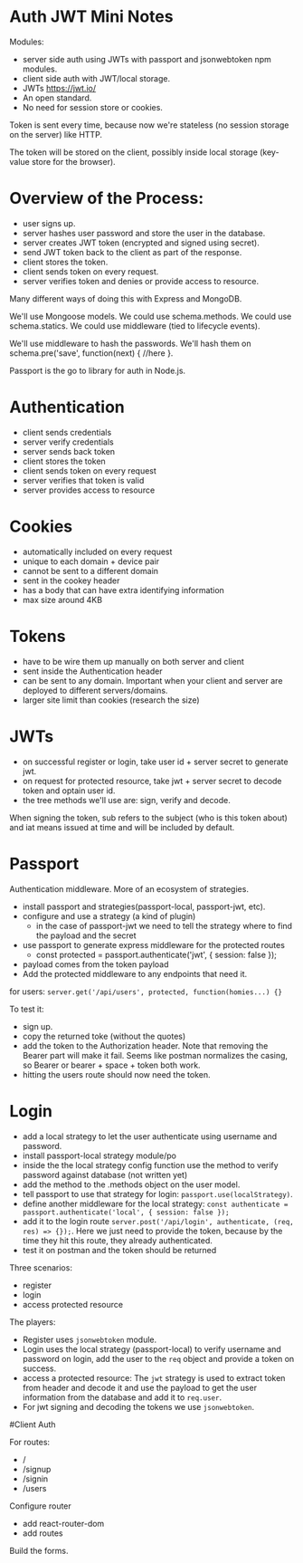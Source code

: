 # Auth JWT Mini Notes

Modules:
* server side auth using JWTs with passport and jsonwebtoken npm modules.
* client side auth with JWT/local storage.
* JWTs https://jwt.io/
* An open standard.
* No need for session store or cookies.

Token is sent every time, because now we're stateless (no session storage on the server) like HTTP.

The token will be stored on the client, possibly inside local storage (key-value store for the browser).


# Overview of the Process:
* user signs up.
* server hashes user password and store the user in the database.
* server creates JWT token (encrypted and signed using secret).
* send JWT token back to the client as part of the response.
* client stores the token.
* client sends token on every request.
* server verifies token and denies or provide access to resource.

Many different ways of doing this with Express and MongoDB.

We'll use Mongoose models. We could use schema.methods. We could use schema.statics. We could use middleware (tied to lifecycle events).

We'll use middleware to hash the passwords. We'll hash them on schema.pre('save', function(next) { //here }.

Passport is the go to library for auth in Node.js.


# Authentication
* client sends credentials
* server verify credentials
* server sends back token
* client stores the token
* client sends token on every request
* server verifies that token is valid
* server provides access to resource


# Cookies
* automatically included on every request
* unique to each domain + device pair
* cannot be sent to a different domain
* sent in the cookey header
* has a body that can have extra identifying information
* max size around 4KB


# Tokens
* have to be wire them up manually on both server and client
* sent inside the Authentication header
* can be sent to any domain. Important when your client and server are deployed to different servers/domains.
* larger site limit than cookies (research the size)


# JWTs
* on successful register or login, take user id + server secret to generate jwt.
* on request for protected resource, take jwt + server secret to decode token and optain user id.
* the tree methods we'll use are: sign, verify and decode.

When signing the token, sub refers to the subject (who is this token about) and iat means issued at time and will be included by default.


# Passport
Authentication middleware. More of an ecosystem of strategies.

* install passport and strategies(passport-local, passport-jwt, etc).
* configure and use a strategy (a kind of plugin)
    * in the case of passport-jwt we need to tell the strategy where to find the payload and the secret
* use passport to generate express middleware for the protected routes
    * const protected = passport.authenticate('jwt', { session: false });
* payload comes from the token payload
* Add the protected middleware to any endpoints that need it.

for users: `server.get('/api/users', protected, function(homies...) {}`

To test it:

* sign up.
* copy the returned toke (without the quotes)
* add the token to the Authorization header. Note that removing the Bearer part will make it fail. Seems like postman normalizes the casing, so Bearer or bearer + space + token both work.
* hitting the users route should now need the token.


# Login
* add a local strategy to let the user authenticate using username and password.
* install passport-local strategy module/po
* inside the the local strategy config function use the method to verify password against database (not written yet)
* add the method to the .methods object on the user model.
* tell passport to use that strategy for login: `passport.use(localStrategy)`.
* define another middleware for the local strategy: `const authenticate = passport.authenticate('local', { session: false });`
* add it to the login route `server.post('/api/login', authenticate, (req, res) => {});`. Here we just need to provide the token, because by the time they hit this route, they already authenticated.
* test it on postman and the token should be returned

Three scenarios:

* register
* login
* access protected resource

The players:

* Register uses `jsonwebtoken` module.
* Login uses the local strategy (passport-local) to verify username and password on login, add the user to the `req` object and provide a token on success.
* access a protected resource: The `jwt` strategy is used to extract token from header and decode it and use the payload to get the user information from the database and add it to `req.user`.
* For jwt signing and decoding the tokens we use `jsonwebtoken`.


#Client Auth

For routes:

* /
* /signup
* /signin
* /users

Configure router

* add react-router-dom
* add routes

Build the forms.